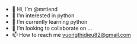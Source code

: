 - 👋 Hi, I’m @mrtiend
- 👀 I’m interested in python
- 🌱 I’m currently learning python
- 💞️ I’m looking to collaborate on ...
- 📫 How to reach me vuongthidieu82@gmail.com

<!---
mrtiend/mrtiend is a ✨ special ✨ repository because its `README.md` (this file) appears on your GitHub profile.
You can click the Preview link to take a look at your changes.
--->
